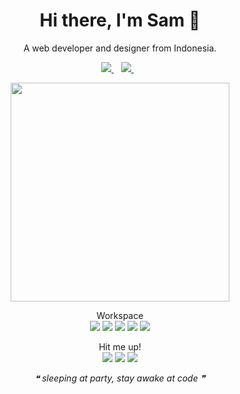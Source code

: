 <h1 align='center'>
  Hi there, I'm Sam 👋
</h1>

<p align='center'>
  A web developer and designer from Indonesia.
</p>

<p align='center'>
   <a href="https://sleepingatparty.xyz/links">
    <img src="https://img.shields.io/badge/bio.link-000000%7D?style=for-the-badge&logo=biolink&logoColor=white" />
  </a>&nbsp;&nbsp;
  <a href="https://instagram.com/samsleepingatparty">
    <img src="https://img.shields.io/badge/instagram-%23E4405F.svg?&style=for-the-badge&logo=instagram&logoColor=white" />        
  </a>&nbsp;&nbsp;
</p>

<p align='center'>
  <a href="#"><img src="https://github-readme-stats.vercel.app/api/top-langs/?username=samsleepingatparty" width="350"></a>
</p> 

<p align='center'> 
  Workspace
  <br/>
  <a href="https://www.microsoft.com/en-us/software-download/windows10"><img src="https://img.shields.io/badge/Windows-0078D6?style=for-the-badge&logo=windows&logoColor=white" /></a>
  <a href="https://www.kali.org/"><img src="https://img.shields.io/badge/Kali_Linux-557C94?style=for-the-badge&logo=kali-linux&logoColor=white" /></a>
  <a href="https://git-scm.com/"><img src="https://img.shields.io/badge/GIT-E44C30?style=for-the-badge&logo=git&logoColor=white" /></a>
  <a href="https://brave.com/"><img src="https://img.shields.io/badge/Brave-FF1B2D?style=for-the-badge&logo=Brave&logoColor=white" /></a>
  <a href="https://code.visualstudio.com/"><img src="https://img.shields.io/badge/Visual_Studio_Code-0078D4?style=for-the-badge&logo=visual%20studio%20code&logoColor=white" /></a>
</p>

<p align='center'>
  Hit me up!<br>
  <a href="mailto:sleepingatparty.society@gmail.com"><img src="https://img.shields.io/badge/Gmail-D14836?style=for-the-badge&logo=gmail&logoColor=white" /></a>
  <a href="https://sam.sleepingatparty.xyz"><img src="https://img.shields.io/badge/website-000000?style=for-the-badge&logo=About.me&logoColor=white" /></a>
  <a href="t.me/vermozza"><img src="https://img.shields.io/badge/Telegram-2CA5E0?style=for-the-badge&logo=telegram&logoColor=white" /></a>
</p>
<p align='center'>
  <i>❝ sleeping at party, stay awake at code ❞</i>
</p>
